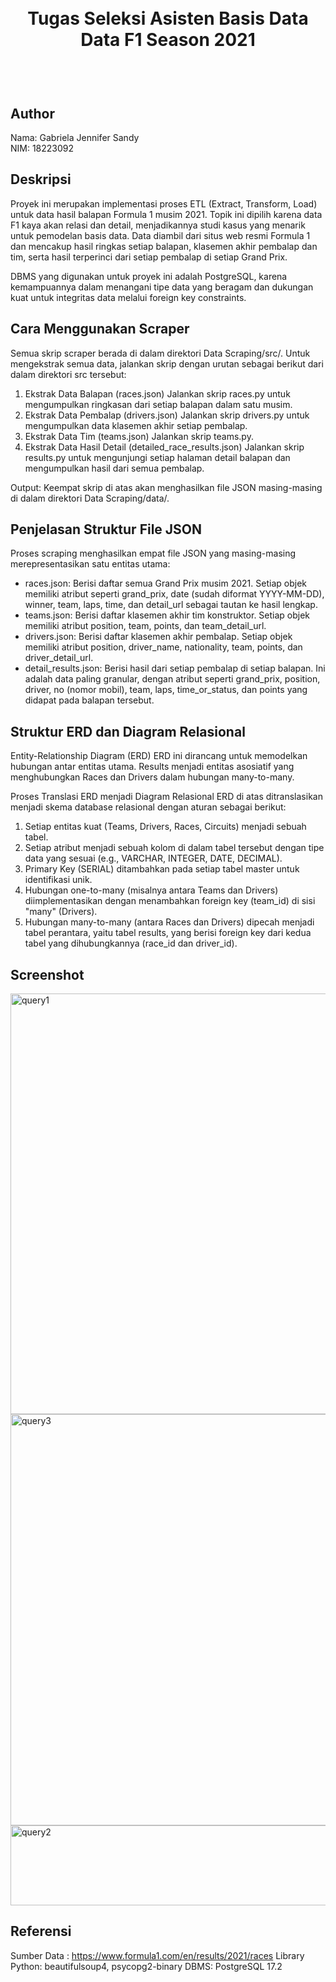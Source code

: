 <h1 align="center">
  <br>
  Tugas Seleksi Asisten Basis Data  <br>
  Data F1 Season 2021
  <br>
  <br>
</h1>

<h2 align="left">
  <br>
  Author
  <br>
</h2>
Nama: Gabriela Jennifer Sandy
<br> NIM: 18223092
  <br>

## Deskripsi
Proyek ini merupakan implementasi proses ETL (Extract, Transform, Load) untuk data hasil balapan Formula 1 musim 2021. Topik ini dipilih karena data F1 kaya akan relasi dan detail, menjadikannya studi kasus yang menarik untuk pemodelan basis data. Data diambil dari situs web resmi Formula 1 dan mencakup hasil ringkas setiap balapan, klasemen akhir pembalap dan tim, serta hasil terperinci dari setiap pembalap di setiap Grand Prix.

DBMS yang digunakan untuk proyek ini adalah PostgreSQL, karena kemampuannya dalam menangani tipe data yang beragam dan dukungan kuat untuk integritas data melalui foreign key constraints.
  

## Cara Menggunakan Scraper
Semua skrip scraper berada di dalam direktori Data Scraping/src/. Untuk mengekstrak semua data, jalankan skrip dengan urutan sebagai berikut dari dalam direktori src tersebut:

1. Ekstrak Data Balapan (races.json)
Jalankan skrip races.py untuk mengumpulkan ringkasan dari setiap balapan dalam satu musim.
2. Ekstrak Data Pembalap (drivers.json)
Jalankan skrip drivers.py untuk mengumpulkan data klasemen akhir setiap pembalap.
3. Ekstrak Data Tim (teams.json)
Jalankan skrip teams.py.
4. Ekstrak Data Hasil Detail (detailed_race_results.json)
Jalankan skrip results.py untuk mengunjungi setiap halaman detail balapan dan mengumpulkan hasil dari semua pembalap.

Output: Keempat skrip di atas akan menghasilkan file JSON masing-masing di dalam direktori Data Scraping/data/.

## Penjelasan Struktur File JSON
Proses scraping menghasilkan empat file JSON yang masing-masing merepresentasikan satu entitas utama:
- races.json: Berisi daftar semua Grand Prix musim 2021. Setiap objek memiliki atribut seperti grand_prix, date (sudah diformat YYYY-MM-DD), winner, team, laps, time, dan detail_url sebagai tautan ke hasil lengkap.
- teams.json: Berisi daftar klasemen akhir tim konstruktor. Setiap objek memiliki atribut position, team, points, dan team_detail_url.
- drivers.json: Berisi daftar klasemen akhir pembalap. Setiap objek memiliki atribut position, driver_name, nationality, team, points, dan driver_detail_url.
- detail_results.json: Berisi hasil dari setiap pembalap di setiap balapan. Ini adalah data paling granular, dengan atribut seperti grand_prix, position, driver, no (nomor mobil), team, laps, time_or_status, dan points yang didapat pada balapan tersebut.

## Struktur ERD dan Diagram Relasional
Entity-Relationship Diagram (ERD)
ERD ini dirancang untuk memodelkan hubungan antar entitas utama. Results menjadi entitas asosiatif yang menghubungkan Races dan Drivers dalam hubungan many-to-many.

Proses Translasi ERD menjadi Diagram Relasional
ERD di atas ditranslasikan menjadi skema database relasional dengan aturan sebagai berikut:
1. Setiap entitas kuat (Teams, Drivers, Races, Circuits) menjadi sebuah tabel.
2. Setiap atribut menjadi sebuah kolom di dalam tabel tersebut dengan tipe data yang sesuai (e.g., VARCHAR, INTEGER, DATE, DECIMAL).
3. Primary Key (SERIAL) ditambahkan pada setiap tabel master untuk identifikasi unik.
4. Hubungan one-to-many (misalnya antara Teams dan Drivers) diimplementasikan dengan menambahkan foreign key (team_id) di sisi "many" (Drivers).
5. Hubungan many-to-many (antara Races dan Drivers) dipecah menjadi tabel perantara, yaitu tabel results, yang berisi foreign key dari kedua tabel yang dihubungkannya (race_id dan driver_id).

## Screenshot
<img width="1235" height="673" alt="query1" src="https://github.com/user-attachments/assets/cc30dbbe-1339-45e5-a747-0e9cfe29a089" />
<img width="672" height="658" alt="query3" src="https://github.com/user-attachments/assets/b6e19417-dc1f-4764-8613-48daf181435c" />
<img width="1452" height="128" alt="query2" src="https://github.com/user-attachments/assets/13b1119b-468d-4903-ba44-195d91ba372b" />

## Referensi
Sumber Data : https://www.formula1.com/en/results/2021/races
Library Python: beautifulsoup4, psycopg2-binary
DBMS: PostgreSQL 17.2


